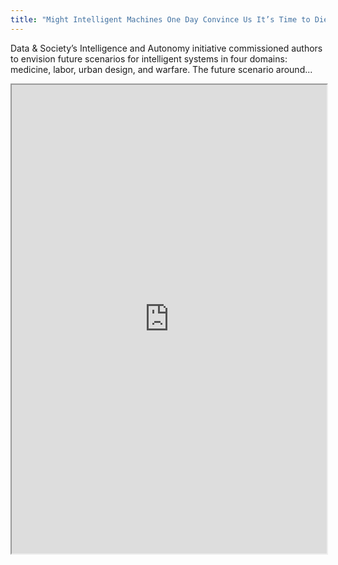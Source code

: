 ```yaml
---
title: "Might Intelligent Machines One Day Convince Us It’s Time to Die?"
---
```


Data & Society’s Intelligence and Autonomy initiative commissioned authors to envision future scenarios for intelligent systems in four domains: medicine, labor, urban design, and warfare. The future scenario around...

<iframe height="750" width="100%" src="https://ewelton.github.io/ktest/wiki.html#Might%20Intelligent%20Machines%20One%20Day%20Convince%20Us%20It%E2%80%99s%20Time%20to%20Die?"></iframe>
